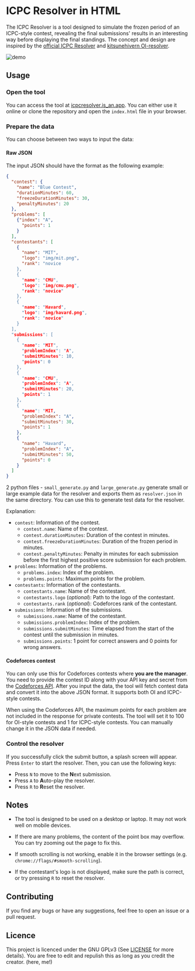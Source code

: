 # ICPC Resolver in HTML

The ICPC Resolver is a tool designed to simulate the frozen period of an ICPC-style contest, revealing the final submissions' results in an interesting way before displaying the final standings. The concept and design are inspired by the [official ICPC Resolver](https://tools.icpc.global/resolver/) and [kitsunehivern OI-resolver](https://github.com/kitsunehivern/OI-Resolver).

![demo](/img/demo.png)


## Usage

### Open the tool

You can access the tool at [icpcresolver.is_an.app](https://icpcresolver.is-an.app). You can either use it online or clone the repository and open the `index.html` file in your browser.

### Prepare the data

You can choose between two ways to input the data:

#### Raw JSON

The input JSON should have the format as the following example:

```json
{
  "contest": {
    "name": "Blue Contest",
    "durationMinutes": 60,
    "freezeDurationMinutes": 30,
    "penaltyMinutes": 20
  },
  "problems": [
    {"index": "A",
      "points": 1
    }
  ],
  "contestants": [
    {
      "name": "MIT",
      "logo": "img/mit.png",
      "rank": "novice
    },
    {
      "name": "CMU",
      "logo": "img/cmu.png",
      "rank": "novice"
    },
    {
      "name": "Havard",
      "logo": "img/havard.png",
      "rank": "novice"
    }
  ],
  "submissions": [
    {
      "name": "MIT",
      "problemIndex": "A",
      "submitMinutes": 10,
      "points": 0
    },
    {
      "name": "CMU",
      "problemIndex": "A",
      "submitMinutes": 20,
      "points": 1
    },
    {
      "name": "MIT,
      "problemIndex": "A",
      "submitMinutes": 30,
      "points": 1
    },
    {
      "name": "Havard",
      "problemIndex": "A",
      "submitMinutes": 50,
      "points": 0
    }
  ]
}
```

2 python files - `small_generate.py` and `large_generate.py` generate small or large example data for the resolver and exports them as `resolver.json` in the same directory. You can use this to generate test data for the resolver.


Explanation:
- `contest`: Information of the contest.
    - `contest.name`: Name of the contest.
    - `contest.durationMinutes`: Duration of the contest in minutes.
    - `contest.freezeDurationMinutes`: Duration of the frozen period in minutes.
    - `contest.penaltyMinutes`: Penalty in minutes for each submission before the first highest positive score submission for each problem.
- `problems`: Information of the problems.
    - `problems.index`: Index of the problem.
    - `problems.points`: Maximum points for the problem.
- `contestants`: Information of the contestants.
    - `contestants.name`: Name of the contestant.
    - `contestants.logo` (*optional*): Path to the logo of the contestant.
    - `contestants.rank` (*optional*): Codeforces rank of the contestant.
- `submissions`: Information of the submissions.
    - `submissions.name`: Name of the contestant.
    - `submissions.problemIndex`: Index of the problem.
    - `submissions.submitMinutes`: Time elapsed from the start of the contest until the submission in minutes.
    - `submissions.points`: 1 point for correct answers and 0 points for wrong answers.

#### Codeforces contest

You can only use this for Codeforces contests where **you are the manager**. You need to provide the contest ID along with your API key and secret from the [Codeforces API](https://codeforces.com/settings/api). After you input the data, the tool will fetch contest data and convert it into the above JSON format. It supports both OI and ICPC-style contests.

When using the Codeforces API, the maximum points for each problem are not included in the response for private contests. The tool will set it to 100 for OI-style contests and 1 for ICPC-style contests. You can manually change it in the JSON data if needed.

### Control the resolver

If you successfully click the submit button, a splash screen will appear. Press `Enter` to start the resolver. Then, you can use the following keys:
- Press `N` to move to the **N**ext submission.
- Press `A` to **A**uto-play the resolver.
- Press `R` to **R**eset the resolver.

## Notes

- The tool is designed to be used on a desktop or laptop. It may not work well on mobile devices.

- If there are many problems, the content of the point box may overflow. You can try zooming out the page to fix this.

- If smooth scrolling is not working, enable it in the browser settings (e.g. `chrome://flags/#smooth-scrolling`).

- If the contestant's logo is not displayed, make sure the path is correct, or try pressing `R` to reset the resolver.

## Contributing

If you find any bugs or have any suggestions, feel free to open an issue or a pull request.

## Licence

This project is licenced under the GNU GPLv3 (See [LICENSE](license) for more details). You are free to edit and repulish this as long as you credit the creator. (here, me!)
